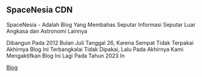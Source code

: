 ## SpaceNesia CDN

SpaceNesia - Adalah Blog Yang Membahas Seputar Informasi Seputar Luar Angkasa dan Astronomi Lainnya

Dibangun Pada 2012 Bulan Juli Tanggal 26, Karena Sempat Tidak Terpakai Akhirnya Blog Ini Terbangkalai Tidak Dipakai, Lalu Pada Akhirnya Kami Mengaktifkan Blog Ini Lagi Pada Tahun 2023 In

[Blog](https://www.idlang.nl)
